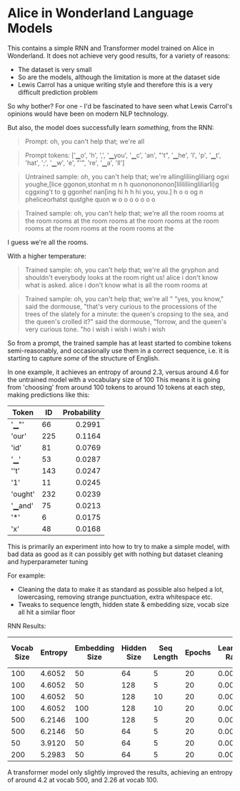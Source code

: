 # Alice in Wonderland Language Models

This contains a simple RNN and Transformer model trained on Alice in Wonderland.
It does not achieve very good results, for a variety of reasons:
* The dataset is very small
* So are the models, although the limitation is more at the dataset side
* Lewis Carrol has a unique writing style and therefore this is a very difficult prediction problem

So why bother?  For one - I'd be fascinated to have seen what Lewis Carrol's opinions would have been on modern NLP technology.

But also, the model does successfully learn _something_, from the RNN:

> Prompt: oh, you can't help that; we're all

> Prompt tokens: ['▁o', 'h', ',', '▁you', '▁c', 'an', "'t", '▁he', 'l', 'p', '▁t', 'hat', ';', '▁w', 'e', "'", 're', '▁a', 'll']

> Untrained sample:  oh, you can't help that; we're allingliliingliliarg ogxi youghe,[lice ggonon,stonhat m n h quononononon[lilililiingliliarli)g cggxing't to g ggonhe! nan[ing hi h h hi you, you.] h o o og n pheliceorhatst qustghe quon w o o o o o o o

> Trained sample:  oh, you can't help that; we're all the room rooms at the room rooms at the room rooms at the room rooms at the room rooms at the room rooms at the room rooms at the

I guess we're all the rooms.  

With a higher temperature:

> Trained sample:  oh, you can't help that; we're all the gryphon and shouldn't everybody looks at the room right us!   alice  i don't know what is asked.   alice  i don't know what is all the room rooms at

> Trained sample:  oh, you can't help that; we're all  " "yes, you know," said the dormouse, "that's very curious to the processions of the trees of the slately for a minute: the queen's cropsing to the sea, and the queen's crolled it?" said the dormouse, "forrow, and the queen's very curious tone. "ho i wish i wish i wish i wish

So from a prompt, the trained sample has at least started to combine tokens semi-reasonably, and occasionally use them in
a correct sequence, i.e. it is starting to capture _some_ of the structure of English.

In one example, it achieves an entropy of around 2.3, versus around 4.6 for the untrained model with a vocabulary size of 100 
This means it is going from 'choosing' from around 100 tokens to around 10 tokens at each step, making predictions like this:

| Token | ID | Probability |
|-------|----|-----------:|
| '▁"' | 66 | 0.2991 |
| 'our' | 225 | 0.1164 |
| 'id' | 81 | 0.0769 |
| '▁' | 53 | 0.0287 |
| ''t' | 143 | 0.0247 |
| '1' | 11 | 0.0245 |
| 'ought' | 232 | 0.0239 |
| '▁and' | 75 | 0.0213 |
| '*' | 6 | 0.0175 |
| 'x' | 48 | 0.0168 |

This is primarily an experiment into how to try to make a simple model, with bad data as good as it can possibly get with nothing but dataset cleaning and hyperparameter tuning

For example:
* Cleaning the data to make it as standard as possible also helped a lot, lowercasing, removing strange punctuation, extra whitespace etc.
* Tweaks to sequence length, hidden state & embedding size, vocab size all hit a similar floor

RNN Results:

| Vocab Size | Entropy  | Embedding Size | Hidden Size | Seq Length | Epochs | Learning Rate | Best Epoch | Best Val Loss | Comparable Perplexity Score |
|------------|----------|----------------|-------------|------------|--------|---------------|------------|---------------|-----------------------------|
| 100        | 4.6052   | 50             | 64          | 5          | 20     | 0.001         | 18         | 2.4741        | 0.12                        |
| 100        | 4.6052   | 50             | 128         | 5          | 20     | 0.001         | 10         | 2.3925        | 0.11                        |
| 100        | 4.6052   | 50             | 128         | 10         | 20     | 0.001         | 9          | 2.4248        | 0.11                        |
| 100        | 4.6052   | 100            | 128         | 10         | 20     | 0.001         | 8          | 2.3720        | 0.11                        |
| 500        | 6.2146   | 100            | 128         | 5          | 20     | 0.001         | 8          | 3.9356        | 0.10                        |
| 500        | 6.2146   | 50             | 64          | 5          | 20     | 0.001         | 16         | 4.0450        | 0.11                        |
| 50         | 3.9120   | 50             | 64          | 5          | 20     | 0.001         | 20         | 1.8218        | 0.12                        |
| 200        | 5.2983   | 50             | 64          | 5          | 20     | 0.001         | 18         | 3.1335        | 0.11                        |

A transformer model only slightly improved the results, achieving an entropy of around 4.2 at vocab 500, and 2.26 at vocab 100.

